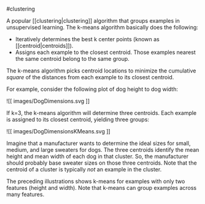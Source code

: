 #clustering

A popular [[clustering|clustering]] algorithm that groups examples
in unsupervised learning. The k-means algorithm basically does the following:

<ul>
<li>Iteratively determines the best k center points (known
as [[centroid|centroids]]).</li>
<li>Assigns each example to the closest centroid. Those examples nearest
the same centroid belong to the same group.</li>
</ul>

The k-means algorithm picks centroid locations to minimize the cumulative
<em>square</em> of the distances from each example to its closest centroid.

For example, consider the following plot of dog height to dog width:


![[ images/DogDimensions.svg ]]


If k=3, the k-means algorithm will determine three centroids. Each example
is assigned to its closest centroid, yielding three groups:


![[ images/DogDimensionsKMeans.svg ]]


Imagine that a manufacturer wants to determine the ideal sizes for small,
medium, and large sweaters for dogs. The three centroids identify the mean
height and mean width of each dog in that cluster. So, the manufacturer
should probably base sweater sizes on those three centroids. Note that
the centroid of a cluster is typically <em>not</em> an example in the cluster.

The preceding illustrations shows k-means for examples with only
two features (height and width). Note that k-means can group examples
across many features.

